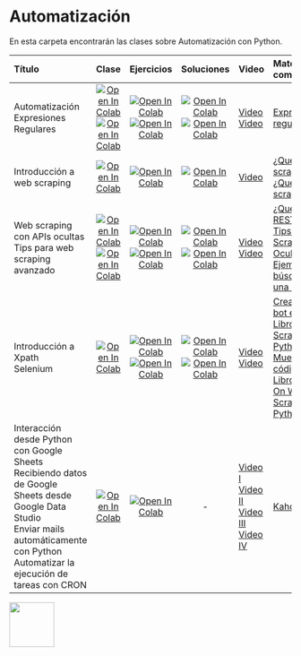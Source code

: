 # Automatización

En esta carpeta encontrarán las clases sobre Automatización con Python. 

| Título        | Clase         | Ejercicios | Soluciones | Video | Material complementario | Quiz
|:--------------------|:--------------------:|:--------------------:|:--------------------:|:--------------------|:--------------------|:--------------------
| Automatización <br> Expresiones Regulares | [![Open In Colab](https://colab.research.google.com/assets/colab-badge.svg)](https://colab.research.google.com/github/institutohumai/cursos-python/blob/master/Automatizacion/Automatización_I/automatizacion_pygui_bash_os.ipynb) <br> [![Open In Colab](https://colab.research.google.com/assets/colab-badge.svg)](https://colab.research.google.com/github/institutohumai/cursos-python/blob/master/Automatizacion/Expresiones_Regulares/expresiones_regulares.ipynb) | [![Open In Colab](https://colab.research.google.com/assets/colab-badge.svg)](https://colab.research.google.com/github/institutohumai/cursos-python/blob/master/Automatizacion/Automatizaci%C3%B3n_I/ejercicios/ejercicios_automatizacion_1.ipynb) <br> [![Open In Colab](https://colab.research.google.com/assets/colab-badge.svg)](https://colab.research.google.com/drive/1AGEAdYtFxI1pI6KBTKvlgJrGFxsOp8hL?usp=sharing) | [![Open In Colab](https://colab.research.google.com/assets/colab-badge.svg)](https://colab.research.google.com/drive/1sF8Z9ZgwmQE5vrwJ1_ERDzMZTlFRv9Su?usp=sharing) <br> [![Open In Colab](https://colab.research.google.com/assets/colab-badge.svg)](https://colab.research.google.com/drive/1kO5h-cRkOUxTj4cxD56CZAYV9cIxlo-_?usp=sharing) | [Video](https://youtu.be/kmlYp8I1MJs) <br> [Video](https://youtu.be/JB7H4htd3tU) | [Expresiones regulares](https://www.programiz.com/python-programming/regex) | [Kahoot](https://create.kahoot.it/share/clase-1-automatizacion/3a538f41-51a5-48a9-92f4-05a305182598)
| Introducción a web scraping | [![Open In Colab](https://colab.research.google.com/assets/colab-badge.svg)](https://colab.research.google.com/github/institutohumai/cursos-python/blob/master/Scraping/1_HTTP_Inicial/web_scraping_http_inicial.ipynb) | [![Open In Colab](https://colab.research.google.com/assets/colab-badge.svg)](https://colab.research.google.com/drive/1XYxK3gARXkJqSC7c4AB75NLcvSDy6jCI?usp=sharing) | [![Open In Colab](https://colab.research.google.com/assets/colab-badge.svg)](https://colab.research.google.com/drive/1XnqSMa56hYoowlCK9T_ZV7LtGeRMlCOa?usp=sharing) | [Video](https://www.youtube.com/watch?v=QpEuv_QHb8o&list=PLISuMnTdVU-xOHf3jEtiK1B_g5HFgXCb-&index=3) | [¿Qué es el web scraping? I](https://www.parsehub.com/blog/what-is-web-scraping/) <br> [¿Qué es el web scraping? II](https://kinsta.com/es/base-de-conocimiento/que-es-web-scraping/) | [Kahoot](https://create.kahoot.it/share/clase-2-automatizacion/5c9ccb22-c9b9-4216-bbca-08d27ccbecaf)
| Web scraping con APIs ocultas <br> Tips para web scraping avanzado | [![Open In Colab](https://colab.research.google.com/assets/colab-badge.svg)](https://colab.research.google.com/github/institutohumai/cursos-python/blob/master/Scraping/2_HTTP_Avanzado/scraping_http_avanzado.ipynb) <br> [![Open In Colab](https://colab.research.google.com/assets/colab-badge.svg)](https://colab.research.google.com/github/institutohumai/cursos-python/blob/master/Scraping/2_HTTP_Avanzado/scraping_extra_tips.ipynb) | [![Open In Colab](https://colab.research.google.com/assets/colab-badge.svg)](https://colab.research.google.com/github/institutohumai/cursos-python/blob/master/Scraping/2_HTTP_Avanzado/ejercicio/apis-ocultas.ipynb) <br> [![Open In Colab](https://colab.research.google.com/assets/colab-badge.svg)](https://colab.research.google.com/drive/1T503-ZvFAMm8CrDZebk6c4W41bfr7m5J?usp=sharing) | [![Open In Colab](https://colab.research.google.com/assets/colab-badge.svg)](https://colab.research.google.com/drive/17cCEM084xDVR-zFcmFBPLaWJ0-xTyytE?usp=sharing) <br> [![Open In Colab](https://colab.research.google.com/assets/colab-badge.svg)](https://colab.research.google.com/drive/1ZhA2-flYjmxzlqdCtJnz53VJ6nyVG2Qy?usp=sharing) | [Video](https://www.youtube.com/watch?v=uXBnGLPE010&list=PLISuMnTdVU-xOHf3jEtiK1B_g5HFgXCb-&index=6) <br> [Video](https://www.youtube.com/watch?v=z1uc8wdqSZA&list=PLISuMnTdVU-xOHf3jEtiK1B_g5HFgXCb-&index=5) | [¿Qué es una RESTful API?](https://www.youtube.com/watch?v=JD6VNRdGl98) <br> [Tips para Web Scraping y APIs Ocultas](https://www.youtube.com/watch?v=DqtlR0y0suo) <br> [Ejemplo de búsqueda de una API oculta](https://www.youtube.com/watch?v=6gtHzj4GMLo) | [Kahoot](https://create.kahoot.it/share/clase-3-automatizacion/dcd8c612-9731-4999-bfb5-9b0073246715)
| Introducción a Xpath <br> Selenium | [![Open In Colab](https://colab.research.google.com/assets/colab-badge.svg)](https://colab.research.google.com/github/institutohumai/cursos-python/blob/master/Scraping/3_Selenium_y_xpath/scraping_por_automatizacion.ipynb) | [![Open In Colab](https://colab.research.google.com/assets/colab-badge.svg)](https://colab.research.google.com/github/institutohumai/cursos-python/blob/develop/Scraping/3_Selenium_y_xpath/ejercicio/linkedin.ipynb) <br> [![Open In Colab](https://colab.research.google.com/assets/colab-badge.svg)](https://colab.research.google.com/github/institutohumai/cursos-python/blob/develop/Scraping/3_Selenium_y_xpath/ejercicio/whatsapp_bot.ipynb) | [![Open In Colab](https://colab.research.google.com/assets/colab-badge.svg)](https://colab.research.google.com/github/institutohumai/cursos-python/blob/develop/Scraping/3_Selenium_y_xpath/ejercicio/linkedin_solucion.ipynb) <br> [![Open In Colab](https://colab.research.google.com/assets/colab-badge.svg)](https://colab.research.google.com/drive/116hBuM0n46-itKLEKtac5GOW8AMK2Zir?usp=sharing) | [Video](https://www.youtube.com/watch?v=v42ykY4iztE&list=PLISuMnTdVU-xOHf3jEtiK1B_g5HFgXCb-&index=6) <br> [Video](https://www.youtube.com/watch?v=VV6UX_0xws4&list=PLISuMnTdVU-xOHf3jEtiK1B_g5HFgXCb-&index=7) | [Creación de un bot en Selenium](https://youtu.be/6gxhcvrf2Jk) <br> [Libro "Web Scraping with Python"](https://www.oreilly.com/library/view/web-scraping-with/9781491985564/) <br> [Muestras de código del libro](https://github.com/REMitchell/python-scraping) <br> [Libro "Hands-On Web Scraping with Python"](https://www.amazon.com/Hands-Web-Scraping-Python-operations-ebook/dp/B07VFFYPGK) | [Kahoot](https://create.kahoot.it/share/xpath-selenium/a691012a-3861-4211-af7a-957b5707244f)
| Interacción desde Python con Google Sheets <br> Recibiendo datos de Google Sheets desde Google Data Studio  <br> Enviar mails automáticamente con Python <br> Automatizar la ejecución de tareas con CRON | [![Open In Colab](https://colab.research.google.com/assets/colab-badge.svg)](https://colab.research.google.com/github/institutohumai/cursos-python/blob/master/Automatizacion/Automatizaci%C3%B3n_2/clase_automatizacion_2_gsheets_cron_mails.ipynb) | [![Open In Colab](https://colab.research.google.com/assets/colab-badge.svg)](https://colab.research.google.com/drive/1YeF5Lrnq34TBGIStUsvvcFrWUxXlulop?usp=sharing) | - | [Video I](https://www.youtube.com/watch?v=GiVsZhcWEu0&list=PLISuMnTdVU-xOHf3jEtiK1B_g5HFgXCb-&index=8) <br> [Video II](https://www.youtube.com/watch?v=1MucxZ5ajF0&list=PLISuMnTdVU-xOHf3jEtiK1B_g5HFgXCb-&index=9) <br> [Video III](https://www.youtube.com/watch?v=1ichChURnjM&list=PLISuMnTdVU-xOHf3jEtiK1B_g5HFgXCb-&index=10) <br> [Video IV](https://www.youtube.com/watch?v=iWloasRpleU&list=PLISuMnTdVU-xOHf3jEtiK1B_g5HFgXCb-&index=11) | [Kahoot](https://create.kahoot.it/share/clase-5-automatizacion/a549f45e-8433-4e73-80a8-5cbf4c39289b) | - |

<img src='https://humai.com.ar/static/logos/isologo.png' width='80px' margin='100px'></img>
